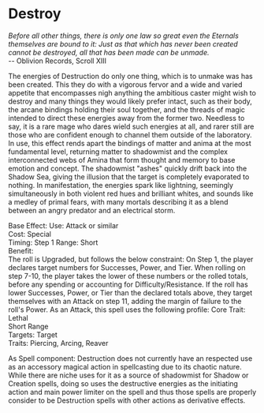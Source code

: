 # Destroy

*Before all other things, there is only one law so great even the Eternals themselves are bound to it: Just as that which has never been created cannot be destroyed, all that has been made can be unmade.*  
-- Oblivion Records, Scroll XIII

The energies of Destruction do only one thing, which is to unmake was has been created. This they do with a vigorous fervor and a wide and varied appetite that encompasses nigh anything the ambitious caster might wish to destroy and many things they would likely prefer intact, such as their body, the arcane bindings holding their soul together, and the threads of magic intended to direct these energies away from the former two. Needless to say, it is a rare mage who dares wield such energies at all, and rarer still are those who are confident enough to channel them outside of the laboratory. In use, this effect rends apart the bindings of matter and anima at the most fundamental level, returning matter to shadowmist and the complex interconnected webs of Amina that form thought and memory to base emotion and concept. The shadowmist "ashes" quickly drift back into the Shadow Sea, giving the illusion that the target is completely evaporated to nothing. In manifestation, the energies spark like lightning, seemingly simultaneously in both violent red hues and brilliant whites, and sounds like a medley of primal fears, with many mortals describing it as a blend between an angry predator and an electrical storm.

Base Effect:
Use: Attack or similar  
Cost: Special  
Timing: Step 1
Range: Short  
Benefit:  
The roll is Upgraded, but follows the below constraint:
On Step 1, the player declares target numbers for Successes, Power, and Tier. When rolling on step 7-10, the player takes the lower of these numbers or the rolled totals, before any spending or accounting for Difficulty/Resistance. If the roll has lower Successes, Power, or Tier than the declared totals above, they target themselves with an Attack on step 11, adding the margin of failure to the roll's Power. 
As an Attack, this spell uses the following profile:
Core Trait: Lethal  
Short Range  
Targets: Target  
Traits: Piercing, Arcing, Reaver  

As Spell component:
Destruction does not currently have an respected use as an accessory magical action in spellcasting due to its chaotic nature. While there are niche uses for it as a source of shadowmist for Shadow or Creation spells, doing so uses the destructive energies as the initiating action and main power limiter on the spell and thus those spells are properly consider to be Destruction spells with other actions as derivative effects.